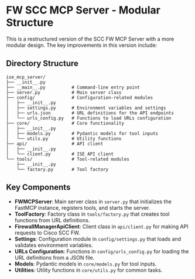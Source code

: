 # FW SCC MCP Server - Modular Structure

This is a restructured version of the SCC FW MCP Server with a more modular design. The key improvements in this version include:

## Directory Structure

```
ise_mcp_server/
├── __init__.py
├── __main__.py          # Command-line entry point
├── server.py            # Main server class
├── config/              # Configuration-related modules
│   ├── __init__.py
│   ├── settings.py      # Environment variables and settings
│   ├── urls.json        # URL definitions for the API endpoints
│   └── urls_config.py   # Functions to load URLs configuration
├── core/                # Core functionality
│   ├── __init__.py
│   ├── models.py        # Pydantic models for tool inputs
│   └── utils.py         # Utility functions
├── api/                 # API client
│   ├── __init__.py
│   └── client.py        # ISE API client
└── tools/               # Tool-related modules
    ├── __init__.py
    └── factory.py       # Tool factory
```

## Key Components

- **FWMCPServer**: Main server class in `server.py` that initializes the FastMCP instance, registers tools, and starts the server.
- **ToolFactory**: Factory class in `tools/factory.py` that creates tool functions from URL definitions.
- **FirewallManagerApiClient**: Client class in `api/client.py` for making API requests to Cisco SCC FW.
- **Settings**: Configuration module in `config/settings.py` that loads and validates environment variables.
- **URLs Configuration**: Functions in `config/urls_config.py` for loading the URL definitions from a JSON file.
- **Models**: Pydantic models in `core/models.py` for tool inputs.
- **Utilities**: Utility functions in `core/utils.py` for common tasks.


